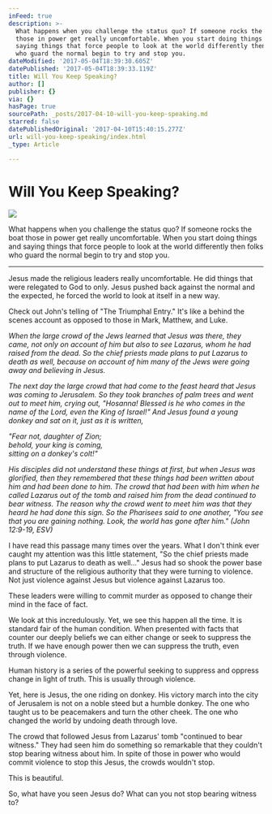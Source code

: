 ```yaml
---
inFeed: true
description: >-
  What happens when you challenge the status quo? If someone rocks the boat
  those in power get really uncomfortable. When you start doing things and
  saying things that force people to look at the world differently then folks
  who guard the normal begin to try and stop you.
dateModified: '2017-05-04T18:39:30.605Z'
datePublished: '2017-05-04T18:39:33.119Z'
title: Will You Keep Speaking?
author: []
publisher: {}
via: {}
hasPage: true
sourcePath: _posts/2017-04-10-will-you-keep-speaking.md
starred: false
datePublishedOriginal: '2017-04-10T15:40:15.277Z'
url: will-you-keep-speaking/index.html
_type: Article

---
```

# Will You Keep Speaking?
![](https://the-grid-user-content.s3-us-west-2.amazonaws.com/956b6d7c-a5f8-4c57-94d0-f6f2289f9f4a.jpg)

What happens when you challenge the status quo? If someone rocks the boat those in power get really uncomfortable. When you start doing things and saying things that force people to look at the world differently then folks who guard the normal begin to try and stop you.

---

Jesus made the religious leaders really uncomfortable. He did things that were relegated to God to only. Jesus pushed back against the normal and the expected, he forced the world to look at itself in a new way.

Check out John's telling of "The Triumphal Entry." It's like a behind the scenes account as opposed to those in Mark, Matthew, and Luke.

_When the large crowd of the Jews learned that Jesus was there, they came, not only on account of him but also to see Lazarus, whom he had raised from the dead. So the chief priests made plans to put Lazarus to death as well, because on account of him many of the Jews were going away and believing in Jesus._

_The next day the large crowd that had come to the feast heard that Jesus was coming to Jerusalem. So they took branches of palm trees and went out to meet him, crying out, "Hosanna! Blessed is he who comes in the name of the Lord, even the King of Israel!" And Jesus found a young donkey and sat on it, just as it is written,_

_"Fear not, daughter of Zion;  
behold, your king is coming,  
sitting on a donkey's colt!"_

_His disciples did not understand these things at first, but when Jesus was glorified, then they remembered that these things had been written about him and had been done to him. The crowd that had been with him when he called Lazarus out of the tomb and raised him from the dead continued to bear witness. The reason why the crowd went to meet him was that they heard he had done this sign. So the Pharisees said to one another, "You see that you are gaining nothing. Look, the world has gone after him." (John 12:9-19, ESV)_

I have read this passage many times over the years. What I don't think ever caught my attention was this little statement, "So the chief priests made plans to put Lazarus to death as well..." Jesus had so shook the power base and structure of the religious authority that they were turning to violence. Not just violence against Jesus but violence against Lazarus too.

These leaders were willing to commit murder as opposed to change their mind in the face of fact.

We look at this incredulously. Yet, we see this happen all the time. It is standard fair of the human condition. When presented with facts that counter our deeply beliefs we can either change or seek to suppress the truth. If we have enough power then we can suppress the truth, even through violence.

Human history is a series of the powerful seeking to suppress and oppress change in light of truth. This is usually through violence.

Yet, here is Jesus, the one riding on donkey. His victory march into the city of Jerusalem is not on a noble steed but a humble donkey. The one who taught us to be peacemakers and turn the other cheek. The one who changed the world by undoing death through love.

The crowd that followed Jesus from Lazarus' tomb "continued to bear witness." They had seen him do something so remarkable that they couldn't stop bearing witness about him. In spite of those in power who would commit violence to stop this Jesus, the crowds wouldn't stop.

This is beautiful.

So, what have you seen Jesus do? What can you not stop bearing witness to?